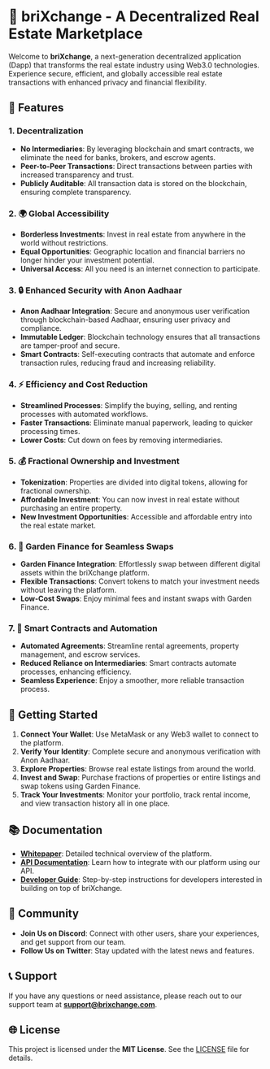 # 🏡 briXchange - A Decentralized Real Estate Marketplace

Welcome to **briXchange**, a next-generation decentralized application (Dapp) that transforms the real estate industry using Web3.0 technologies. Experience secure, efficient, and globally accessible real estate transactions with enhanced privacy and financial flexibility.

## 🌟 Features

### 1. Decentralization
- **No Intermediaries**: By leveraging blockchain and smart contracts, we eliminate the need for banks, brokers, and escrow agents.
- **Peer-to-Peer Transactions**: Direct transactions between parties with increased transparency and trust.
- **Publicly Auditable**: All transaction data is stored on the blockchain, ensuring complete transparency.

### 2. 🌍 Global Accessibility
- **Borderless Investments**: Invest in real estate from anywhere in the world without restrictions.
- **Equal Opportunities**: Geographic location and financial barriers no longer hinder your investment potential.
- **Universal Access**: All you need is an internet connection to participate.

### 3. 🔒 Enhanced Security with Anon Aadhaar
- **Anon Aadhaar Integration**: Secure and anonymous user verification through blockchain-based Aadhaar, ensuring user privacy and compliance.
- **Immutable Ledger**: Blockchain technology ensures that all transactions are tamper-proof and secure.
- **Smart Contracts**: Self-executing contracts that automate and enforce transaction rules, reducing fraud and increasing reliability.

### 4. ⚡ Efficiency and Cost Reduction
- **Streamlined Processes**: Simplify the buying, selling, and renting processes with automated workflows.
- **Faster Transactions**: Eliminate manual paperwork, leading to quicker processing times.
- **Lower Costs**: Cut down on fees by removing intermediaries.

### 5. 💰 Fractional Ownership and Investment
- **Tokenization**: Properties are divided into digital tokens, allowing for fractional ownership.
- **Affordable Investment**: You can now invest in real estate without purchasing an entire property.
- **New Investment Opportunities**: Accessible and affordable entry into the real estate market.

### 6. 💱 Garden Finance for Seamless Swaps
- **Garden Finance Integration**: Effortlessly swap between different digital assets within the briXchange platform.
- **Flexible Transactions**: Convert tokens to match your investment needs without leaving the platform.
- **Low-Cost Swaps**: Enjoy minimal fees and instant swaps with Garden Finance.

### 7. 🤖 Smart Contracts and Automation
- **Automated Agreements**: Streamline rental agreements, property management, and escrow services.
- **Reduced Reliance on Intermediaries**: Smart contracts automate processes, enhancing efficiency.
- **Seamless Experience**: Enjoy a smoother, more reliable transaction process.

## 🚀 Getting Started

1. **Connect Your Wallet**: Use MetaMask or any Web3 wallet to connect to the platform.
2. **Verify Your Identity**: Complete secure and anonymous verification with Anon Aadhaar.
3. **Explore Properties**: Browse real estate listings from around the world.
4. **Invest and Swap**: Purchase fractions of properties or entire listings and swap tokens using Garden Finance.
5. **Track Your Investments**: Monitor your portfolio, track rental income, and view transaction history all in one place.

## 📚 Documentation

- **[Whitepaper](#)**: Detailed technical overview of the platform.
- **[API Documentation](#)**: Learn how to integrate with our platform using our API.
- **[Developer Guide](#)**: Step-by-step instructions for developers interested in building on top of briXchange.

## 👥 Community

- **Join Us on Discord**: Connect with other users, share your experiences, and get support from our team.
- **Follow Us on Twitter**: Stay updated with the latest news and features.

## 📞 Support

If you have any questions or need assistance, please reach out to our support team at **support@brixchange.com**.

## 🌐 License

This project is licensed under the **MIT License**. See the [LICENSE](#) file for details.
